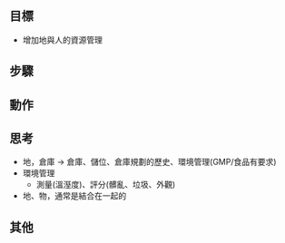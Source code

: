 ## 目標
- 增加地與人的資源管理

## 步驟

## 動作

## 思考
- 地，倉庫 -> 倉庫、儲位、倉庫規劃的歷史、環境管理(GMP/食品有要求)
- 環境管理
  - 測量(溫溼度)、評分(髒亂、垃圾、外觀)
- 地、物，通常是結合在一起的
## 其他